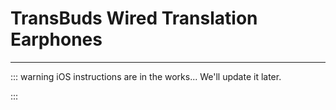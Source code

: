# TransBuds Wired Translation Earphones

---

::: warning iOS instructions are in the works... We'll update it later.

:::

<DocCard :cards="[
  {
    title: 'TransBuds Guide for Android',
    description: '',
    avatar: '/img/安卓_手机.png',
    path: '/en/readme/android-c2'
  },
  {
    title: 'TransBuds Guide for Windows',
    description: '',
    avatar: '/img/电脑.png',
    path: '/en/readme/windows-c2'
  },
  {
    title: 'TransBuds Guide for macOS',
    description: '',
    avatar: '/img/苹果电脑.png',
    path: '/en/readme/macos-c2'
  }
]" />
